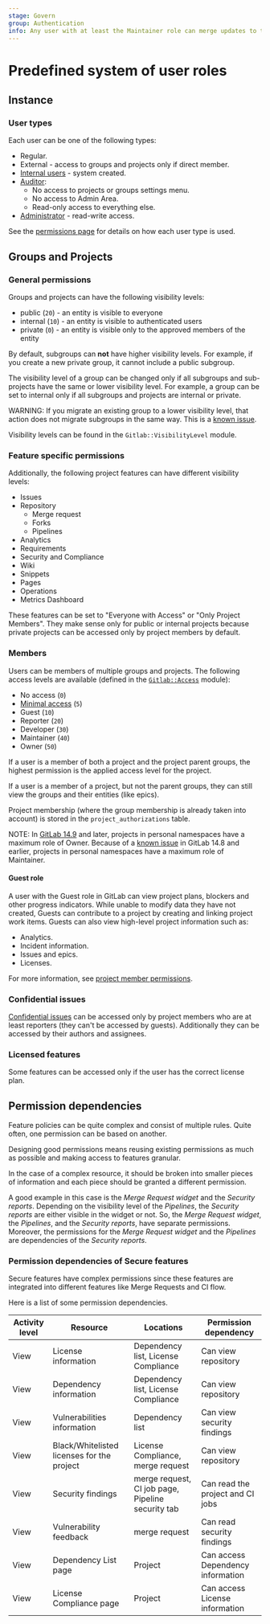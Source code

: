 ```yaml
---
stage: Govern
group: Authentication
info: Any user with at least the Maintainer role can merge updates to this content. For details, see https://docs.gitlab.com/ee/development/development_processes.html#development-guidelines-review.
---
```


# Predefined system of user roles

## Instance

### User types

Each user can be one of the following types:

- Regular.
- External - access to groups and projects only if direct member.
- [Internal users](../internal_users.md) - system created.
- [Auditor](https://gitlab.com/gitlab-org/gitlab/-/blob/master/ee/app/policies/ee/base_policy.rb#L9):
  - No access to projects or groups settings menu.
  - No access to Admin Area.
  - Read-only access to everything else.
- [Administrator](https://gitlab.com/gitlab-org/gitlab/-/blob/master/app/policies/base_policy.rb#L6) - read-write access.

See the [permissions page](../../user/permissions.md) for details on how each user type is used.

## Groups and Projects

### General permissions

Groups and projects can have the following visibility levels:

- public (`20`) - an entity is visible to everyone
- internal (`10`) - an entity is visible to authenticated users
- private (`0`) - an entity is visible only to the approved members of the entity

By default, subgroups can **not** have higher visibility levels.
For example, if you create a new private group, it cannot include a public subgroup.

The visibility level of a group can be changed only if all subgroups and
sub-projects have the same or lower visibility level. For example, a group can be set
to internal only if all subgroups and projects are internal or private.

WARNING:
If you migrate an existing group to a lower visibility level, that action does not migrate subgroups
in the same way. This is a [known issue](https://gitlab.com/gitlab-org/gitlab/-/issues/22406).

Visibility levels can be found in the `Gitlab::VisibilityLevel` module.

### Feature specific permissions

Additionally, the following project features can have different visibility levels:

- Issues
- Repository
  - Merge request
  - Forks
  - Pipelines
- Analytics
- Requirements
- Security and Compliance
- Wiki
- Snippets
- Pages
- Operations
- Metrics Dashboard

These features can be set to "Everyone with Access" or "Only Project Members".
They make sense only for public or internal projects because private projects
can be accessed only by project members by default.

### Members

Users can be members of multiple groups and projects. The following access
levels are available (defined in the
[`Gitlab::Access`](https://gitlab.com/gitlab-org/gitlab/-/blob/master/lib/gitlab/access.rb)
module):

- No access (`0`)
- [Minimal access](../../user/permissions.md#users-with-minimal-access) (`5`)
- Guest (`10`)
- Reporter (`20`)
- Developer (`30`)
- Maintainer (`40`)
- Owner (`50`)

If a user is a member of both a project and the project parent groups, the
highest permission is the applied access level for the project.

If a user is a member of a project, but not the parent groups, they
can still view the groups and their entities (like epics).

Project membership (where the group membership is already taken into account)
is stored in the `project_authorizations` table.

NOTE:
In [GitLab 14.9](https://gitlab.com/gitlab-org/gitlab/-/issues/351211) and later, projects in personal namespaces have a maximum role of Owner.
Because of a [known issue](https://gitlab.com/gitlab-org/gitlab/-/issues/219299) in GitLab 14.8 and earlier, projects in personal namespaces have a maximum role of Maintainer.

#### Guest role

A user with the Guest role in GitLab can view project plans, blockers and other
progress indicators. While unable to modify data they have not created, Guests
can contribute to a project by creating and linking project work items. Guests
can also view high-level project information such as:

- Analytics.
- Incident information.
- Issues and epics.
- Licenses.

For more information, see [project member permissions](../../user/permissions.md#project-members-permissions).

### Confidential issues

[Confidential issues](../../user/project/issues/confidential_issues.md) can be accessed
only by project members who are at least
reporters (they can't be accessed by guests). Additionally they can be accessed
by their authors and assignees.

### Licensed features

Some features can be accessed only if the user has the correct license plan.

## Permission dependencies

Feature policies can be quite complex and consist of multiple rules.
Quite often, one permission can be based on another.

Designing good permissions means reusing existing permissions as much as possible
and making access to features granular.

In the case of a complex resource, it should be broken into smaller pieces of information
and each piece should be granted a different permission.

A good example in this case is the _Merge Request widget_ and the _Security reports_.
Depending on the visibility level of the _Pipelines_, the _Security reports_ are either visible
in the widget or not. So, the _Merge Request widget_, the _Pipelines_, and the _Security reports_,
have separate permissions. Moreover, the permissions for the _Merge Request widget_
and the _Pipelines_ are dependencies of the _Security reports_.

### Permission dependencies of Secure features

Secure features have complex permissions since these features are integrated
into different features like Merge Requests and CI flow.

 Here is a list of some permission dependencies.

| Activity level | Resource | Locations |Permission dependency|
|----------------|----------|-----------|-----|
| View | License information | Dependency list, License Compliance | Can view repository |
| View | Dependency information | Dependency list, License Compliance | Can view repository |
| View | Vulnerabilities information | Dependency list | Can view security findings |
| View | Black/Whitelisted licenses for the project | License Compliance, merge request  | Can view repository |
| View | Security findings | merge request, CI job page, Pipeline security tab | Can read the project and CI jobs |
| View | Vulnerability feedback | merge request | Can read security findings |
| View | Dependency List page | Project | Can access Dependency information |
| View | License Compliance page | Project | Can access License information|
